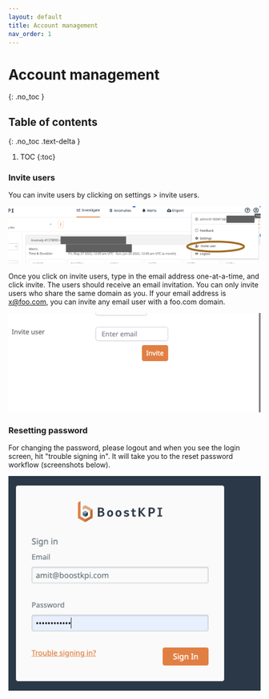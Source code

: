 ```yaml
---
layout: default
title: Account management
nav_order: 1
---
```


# Account management
{: .no_toc }

## Table of contents
{: .no_toc .text-delta }

1. TOC
{:toc}

### Invite users

You can invite users by clicking on settings > invite users.

![Invite users workflow](../images/invite-user.png)

Once you click on invite users, type in the email address one-at-a-time, and click invite. The users
should receive an email invitation. You can only invite users who share the same domain as you. If
your email address is x@foo.com, you can invite any email user with a foo.com domain.

![Invite user modal](../images/invite-user-2.png)

### Resetting password

For changing the password, please logout and when you see the login screen, hit "trouble signing
in". It will take you to the reset password workflow (screenshots below).

![Reset password button](../images/reset-password.png)